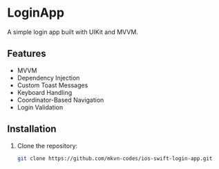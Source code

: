 # LoginApp
A simple login app built with UIKit and MVVM.

## Features
- MVVM  
- Dependency Injection  
- Custom Toast Messages  
- Keyboard Handling  
- Coordinator-Based Navigation  
- Login Validation  

## Installation
1. Clone the repository:
   ```sh
   git clone https://github.com/mkvn-codes/ios-swift-login-app.git


